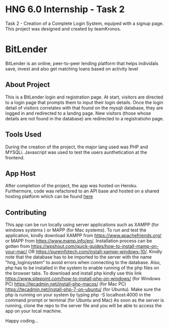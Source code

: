 # HNG 6.0 Internship - Task 2
Task 2 - Creation of a Complete Login System, equiped with a signup page.
This project was designed and created by teamKronos. 

# BitLender
BitLender is an online, peer-to-peer lending platform that helps individals save, invest and also get matching loans based on activity level 

## About Project
This is a BitLender login and registration page. At start, visitors are directed to a login page that prompts them to input their login details. Once the login detail of visitors correlates with that found on the mysqli database, they are logged in and redirected to a landng page. New visitors (those whose details are not found in the database) are redirected to a registratiohn page.

## Tools Used
During the creation of the project, the major lang used was PHP and MYSQLi. Javascript was used to test the users aunthetication at the frontend.

## App Host
After completion of the project, the app was hosted on Heroku. Furthermore, code was refactored to an API base and hosted on a shared hosting platform which can be found <a href = "http://junicodefire-private.000webhostapp.com/">here</a>

## Contributing
This app can be run locally using server applications such as XAMPP (for windows systems ) or MAPP (for Mac systems). To run and test the application, kindly download XAMPP from https://www.apachefriends.org/ or MAPP from https://www.mamp.info/en/. Installation process can be gotten from https://wpshout.com/quick-guides/how-to-install-mamp-on-your-mac/ OR  https://pureinfotech.com/install-xampp-windows-10/. Kindly note that the database has to be imported to the server with the name "hng_loginsystem" to avoid errors when connecting to the database.
Also, php has to be installed in the system to enable running of the php files on the browser tabs. To download and install php kindly use this link https://www.sitepoint.com/how-to-install-php-on-windows/ (for Windows PC) https://tecadmin.net/install-php-macos/ (for Mac PC) https://tecadmin.net/install-php-7-on-ubuntu/ (for Ubuntu). Make sure the php is running on your system by typing php -S localhost:4000 in the command prompt or terminal (for Ubuntu and Mac)
As soon as the server is running, clone the repo to the server file and you will be able to access the app on your local machine. 

Happy coding...


